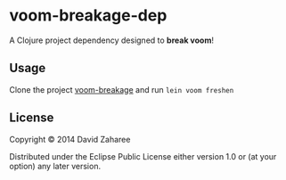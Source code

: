 # voom-breakage-dep

A Clojure project dependency designed to **break voom**!

## Usage

Clone the project [voom-breakage](https://github.com/dzaharee/voom-breakage) and run `lein voom freshen`

## License

Copyright © 2014 David Zaharee

Distributed under the Eclipse Public License either version 1.0 or (at
your option) any later version.
